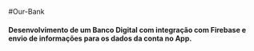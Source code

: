 #Our-Bank

#### Desenvolvimento de um Banco Digital com integração com Firebase e envio de informações para os dados da conta no App.
